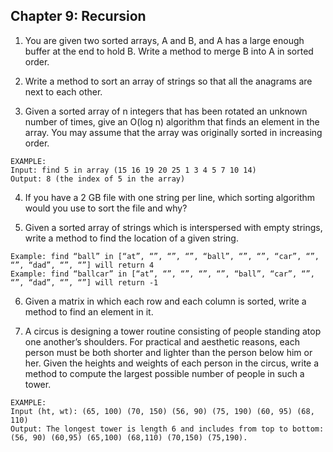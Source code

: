 ## Chapter 9: Recursion

1. You are given two sorted arrays, A and B, and A has a large enough buffer at the end to hold B. Write a method to merge B into A in sorted order.

2. Write a method to sort an array of strings so that all the anagrams are next to each other.

3. Given a sorted array of n integers that has been rotated an unknown number of times, give an O(log n) algorithm that finds an element in the array. You may assume that the array was originally sorted in increasing order. 

```
EXAMPLE: 
Input: find 5 in array (15 16 19 20 25 1 3 4 5 7 10 14) 
Output: 8 (the index of 5 in the array)
```

4. If you have a 2 GB file with one string per line, which sorting algorithm would you use to sort the file and why?

5. Given a sorted array of strings which is interspersed with empty strings, write a method to find the location of a given string.

```
Example: find “ball” in [“at”, “”, “”, “”, “ball”, “”, “”, “car”, “”, “”, “dad”, “”, “”] will return 4 
Example: find “ballcar” in [“at”, “”, “”, “”, “”, “ball”, “car”, “”, “”, “dad”, “”, “”] will return -1
```

6. Given a matrix in which each row and each column is sorted, write a method to find an element in it.

7. A circus is designing a tower routine consisting of people standing atop one another’s shoulders. For practical and aesthetic reasons, each person must be both shorter and lighter than the person below him or her. Given the heights and weights of each person in the circus, write a method to compute the largest possible number of people in such a tower.

```
EXAMPLE: 
Input (ht, wt): (65, 100) (70, 150) (56, 90) (75, 190) (60, 95) (68, 110) 
Output: The longest tower is length 6 and includes from top to bottom: (56, 90) (60,95) (65,100) (68,110) (70,150) (75,190).
```